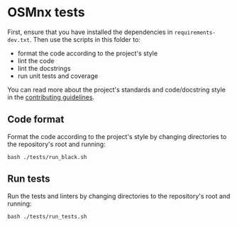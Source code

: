 # OSMnx tests

First, ensure that you have installed the dependencies in `requirements-dev.txt`. Then use the scripts in this folder to:

  - format the code according to the project's style
  - lint the code
  - lint the docstrings
  - run unit tests and coverage

You can read more about the project's standards and code/docstring style in the [contributing guidelines](../CONTRIBUTING.md).

## Code format

Format the code according to the project's style by changing directories to the repository's root and running: 

```
bash ./tests/run_black.sh
```

## Run tests

Run the tests and linters by changing directories to the repository's root and running:

```
bash ./tests/run_tests.sh
```
